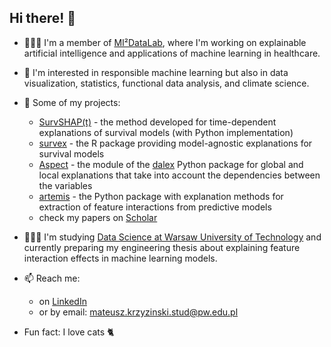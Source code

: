 ## Hi there! 👋

- 👨🏻‍💻 I'm a member of [MI²DataLab](https://www.mi2.ai), where I'm working on explainable artificial intelligence and applications of machine learning in healthcare.

- 👀 I'm interested in responsible machine learning but also in data visualization, statistics, functional data analysis, and climate science.

- 📂 Some of my projects: 
  - [SurvSHAP(t)](https://github.com/MI2DataLab/survshap) - the method developed for time-dependent explanations of survival models (with Python implementation)
  - [survex](https://github.com/ModelOriented/survex) - the R package providing model-agnostic explanations for survival models 
  - [Aspect](https://github.com/ModelOriented/DALEX/tree/master/python/dalex/dalex/aspect) - the module of the [dalex](https://github.com/ModelOriented/DALEX) Python package for global and local explanations that take into account the dependencies between the variables
  - [artemis](https://github.com/pyartemis/artemis) - the Python package with explanation methods for extraction of feature interactions from predictive models 
  - check my papers on [Scholar](https://scholar.google.co.uk/citations?user=i_r7EUgAAAAJ&hl=pl)

- 👨🏻‍🎓 I'm studying [Data Science at Warsaw University of Technology](https://ww2.mini.pw.edu.pl/studia/inzynierskie-i-licencjackie/inzynieria-i-analiza-danych/) and currently preparing my engineering thesis about explaining feature interaction effects in machine learning models. 

- 📫 Reach me: 
  - on [LinkedIn](https://www.linkedin.com/in/krzyzinskim/)
  - or by email: mateusz.krzyzinski.stud@pw.edu.pl

- Fun fact: I love cats 🐈

